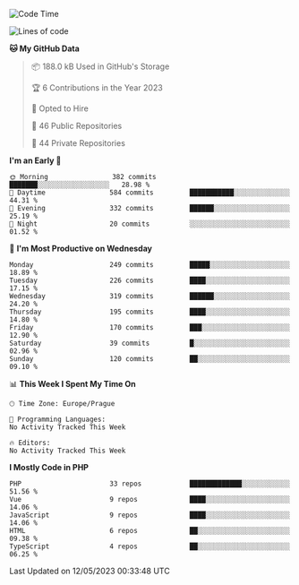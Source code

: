 <!--START_SECTION:waka-->
![Code Time](http://img.shields.io/badge/Code%20Time-1%2C583%20hrs%2058%20mins-blue)

![Lines of code](https://img.shields.io/badge/From%20Hello%20World%20I%27ve%20Written-537.8%20thousand%20lines%20of%20code-blue)

**🐱 My GitHub Data** 

> 📦 188.0 kB Used in GitHub's Storage 
 > 
> 🏆 6 Contributions in the Year 2023
 > 
> 💼 Opted to Hire
 > 
> 📜 46 Public Repositories 
 > 
> 🔑 44 Private Repositories 
 > 
**I'm an Early 🐤** 

```text
🌞 Morning                382 commits         ███████░░░░░░░░░░░░░░░░░░   28.98 % 
🌆 Daytime                584 commits         ███████████░░░░░░░░░░░░░░   44.31 % 
🌃 Evening                332 commits         ██████░░░░░░░░░░░░░░░░░░░   25.19 % 
🌙 Night                  20 commits          ░░░░░░░░░░░░░░░░░░░░░░░░░   01.52 % 
```
📅 **I'm Most Productive on Wednesday** 

```text
Monday                   249 commits         █████░░░░░░░░░░░░░░░░░░░░   18.89 % 
Tuesday                  226 commits         ████░░░░░░░░░░░░░░░░░░░░░   17.15 % 
Wednesday                319 commits         ██████░░░░░░░░░░░░░░░░░░░   24.20 % 
Thursday                 195 commits         ████░░░░░░░░░░░░░░░░░░░░░   14.80 % 
Friday                   170 commits         ███░░░░░░░░░░░░░░░░░░░░░░   12.90 % 
Saturday                 39 commits          █░░░░░░░░░░░░░░░░░░░░░░░░   02.96 % 
Sunday                   120 commits         ██░░░░░░░░░░░░░░░░░░░░░░░   09.10 % 
```


📊 **This Week I Spent My Time On** 

```text
🕑︎ Time Zone: Europe/Prague

💬 Programming Languages: 
No Activity Tracked This Week

🔥 Editors: 
No Activity Tracked This Week
```

**I Mostly Code in PHP** 

```text
PHP                      33 repos            █████████████░░░░░░░░░░░░   51.56 % 
Vue                      9 repos             ████░░░░░░░░░░░░░░░░░░░░░   14.06 % 
JavaScript               9 repos             ████░░░░░░░░░░░░░░░░░░░░░   14.06 % 
HTML                     6 repos             ██░░░░░░░░░░░░░░░░░░░░░░░   09.38 % 
TypeScript               4 repos             ██░░░░░░░░░░░░░░░░░░░░░░░   06.25 % 
```




 Last Updated on 12/05/2023 00:33:48 UTC
<!--END_SECTION:waka-->
<!--
**AlexKratky/AlexKratky** is a ✨ _special_ ✨ repository because its `README.md` (this file) appears on your GitHub profile.

Here are some ideas to get you started:

- 🔭 I’m currently working on ...
- 🌱 I’m currently learning ...
- 👯 I’m looking to collaborate on ...
- 🤔 I’m looking for help with ...
- 💬 Ask me about ...
- 📫 How to reach me: ...
- 😄 Pronouns: ...
- ⚡ Fun fact: ...
-->
